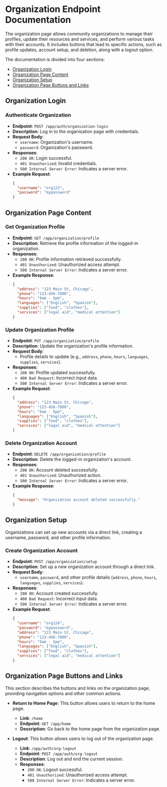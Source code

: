 # Organization Endpoint Documentation

The organization page allows community organizations to manage their profiles, update their resources and services, and perform various tasks with their accounts. It includes buttons that lead to specific actions, such as profile updates, account setup, and deletion, along with a logout option.

The documentation is divided into four sections:
- [Organization Login](#organization-login)
- [Organization Page Content](#organization-page-content)
- [Organization Setup](#organization-setup)
- [Organization Page Buttons and Links](#organization-page-buttons-and-links)

## Organization Login
### Authenticate Organization
- **Endpoint**: `POST /app/auth/organization-login`
- **Description**: Log in to the organization page with credentials.
- **Request Body**:
  - `username`: Organization's username.
  - `password`: Organization's password.
- **Responses**:
  - `200 OK`: Login successful.
  - `401 Unauthorized`: Invalid credentials.
  - `500 Internal Server Error`: Indicates a server error.
- **Example Request**:
  ```json
  {
    "username": "org123",
    "password": "mypassword"
  }
  ```

## Organization Page Content
### Get Organization Profile
- **Endpoint**: `GET /app/organization/profile`
- **Description**: Retrieve the profile information of the logged-in organization.
- **Responses**:
  - `200 OK`: Profile information retrieved successfully.
  - `401 Unauthorized`: Unauthorized access attempt.
  - `500 Internal Server Error`: Indicates a server error.
- **Example Response**:
  ```json
  {
    "address": "123 Main St, Chicago",
    "phone": "123-456-7890",
    "hours": "9am - 5pm",
    "languages": ["English", "Spanish"],
    "supplies": ["food", "clothes"],
    "services": ["legal aid", "medical attention"]
  }
  ```

### Update Organization Profile
- **Endpoint**: `PUT /app/organization/profile`
- **Description**: Update the organization's profile information.
- **Request Body**:
  - Profile details to update (e.g., `address`, `phone`, `hours`, `languages`, `supplies`, `services`).
- **Responses**:
  - `200 OK`: Profile updated successfully.
  - `400 Bad Request`: Incorrect input data.
  - `500 Internal Server Error`: Indicates a server error.
- **Example Request**:
  ```json
  {
    "address": "123 Main St, Chicago",
    "phone": "123-456-7890",
    "hours": "9am - 5pm",
    "languages": ["English", "Spanish"],
    "supplies": ["food", "clothes"],
    "services": ["legal aid", "medical attention"]
  }
  ```

### Delete Organization Account
- **Endpoint**: `DELETE /app/organization/profile`
- **Description**: Delete the logged-in organization's account.
- **Responses**:
  - `200 OK`: Account deleted successfully.
  - `401 Unauthorized`: Unauthorized action.
  - `500 Internal Server Error`: Indicates a server error.
- **Example Response**:
  ```json
  {
    "message": "Organization account deleted successfully."
  }
  ```

## Organization Setup
Organizations can set up new accounts via a direct link, creating a username, password, and other profile information.

### Create Organization Account
- **Endpoint**: `POST /app/organization/setup`
- **Description**: Set up a new organization account through a direct link.
- **Request Body**:
  - `username`, `password`, and other profile details (`address`, `phone`, `hours`, `languages`, `supplies`, `services`).
- **Responses**:
  - `200 OK`: Account created successfully.
  - `400 Bad Request`: Incorrect input data.
  - `500 Internal Server Error`: Indicates a server error.
- **Example Request**:
  ```json
  {
    "username": "org124",
    "password": "mypassword",
    "address": "123 Main St, Chicago",
    "phone": "123-456-7890",
    "hours": "9am - 5pm",
    "languages": ["English", "Spanish"],
    "supplies": ["food", "clothes"],
    "services": ["legal aid", "medical attention"]
  }
  ```

## Organization Page Buttons and Links
This section describes the buttons and links on the organization page, providing navigation options and other common actions.

- **Return to Home Page**: This button allows users to return to the home page.
  - **Link**: `/home`
  - **Endpoint**: `GET /app/home`
  - **Description**: Go back to the home page from the organization page.

- **Logout**: This button allows users to log out of the organization page.
  - **Link**: `/app/auth/org-logout`
  - **Endpoint**: `POST /app/auth/org-logout`
  - **Description**: Log out and end the current session.
  - **Responses**:
    - `200 OK`: Logout successful.
    - `401 Unauthorized`: Unauthorized access attempt.
    - `500 Internal Server Error`: Indicates a server error.
